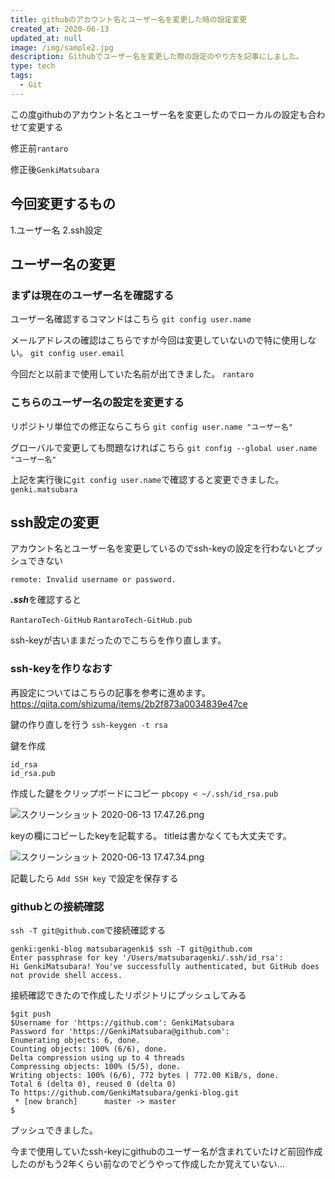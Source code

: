 ```yaml
---
title: githubのアカウント名とユーザー名を変更した時の設定変更
created_at: 2020-06-13
updated_at: null
image: /img/sample2.jpg
description: Githubでユーザー名を変更した際の設定のやり方を記事にしました。
type: tech
tags:
  - Git
---
```


この度githubのアカウント名とユーザー名を変更したのでローカルの設定も合わせて変更する

修正前`rantaro`

修正後`GenkiMatsubara`

## 今回変更するもの
1.ユーザー名
2.ssh設定

## ユーザー名の変更

### まずは現在のユーザー名を確認する
ユーザー名確認するコマンドはこちら
`git config user.name`

メールアドレスの確認はこちらですが今回は変更していないので特に使用しない。
`git config user.email`

今回だと以前まで使用していた名前が出てきました。
`rantaro`

### こちらのユーザー名の設定を変更する
リポジトリ単位での修正ならこちら
`git config user.name "ユーザー名"`

グローバルで変更しても問題なければこちら
`git config --global user.name "ユーザー名"`

上記を実行後に`git config user.name`で確認すると変更できました。
`genki.matsubara`

## ssh設定の変更
アカウント名とユーザー名を変更しているのでssh-keyの設定を行わないとプッシュできない

```
remote: Invalid username or password.
```

***.ssh***を確認すると

`RantaroTech-GitHub`
`RantaroTech-GitHub.pub`

ssh-keyが古いままだったのでこちらを作り直します。

### ssh-keyを作りなおす
再設定についてはこちらの記事を参考に進めます。
https://qiita.com/shizuma/items/2b2f873a0034839e47ce

鍵の作り直しを行う
`ssh-keygen -t rsa`

鍵を作成

```
id_rsa
id_rsa.pub
```

作成した鍵をクリップボードにコピー
`pbcopy < ~/.ssh/id_rsa.pub`

![スクリーンショット 2020-06-13 17.47.26.png](https://qiita-image-store.s3.ap-northeast-1.amazonaws.com/0/199085/2cbe1708-0b02-019f-aa19-349845ed1a66.png)

keyの欄にコピーしたkeyを記載する。
titleは書かなくても大丈夫です。

![スクリーンショット 2020-06-13 17.47.34.png](https://qiita-image-store.s3.ap-northeast-1.amazonaws.com/0/199085/b900a2d5-76bc-724b-7fe9-7e96fa3cd058.png)

記載したら `Add SSH key` で設定を保存する

### githubとの接続確認
`ssh -T git@github.com`で接続確認する

```
genki:genki-blog matsubaragenki$ ssh -T git@github.com
Enter passphrase for key '/Users/matsubaragenki/.ssh/id_rsa': 
Hi GenkiMatsubara! You've successfully authenticated, but GitHub does not provide shell access.
```

接続確認できたので作成したリポジトリにプッシュしてみる


```
$git push
$Username for 'https://github.com': GenkiMatsubara
Password for 'https://GenkiMatsubara@github.com': 
Enumerating objects: 6, done.
Counting objects: 100% (6/6), done.
Delta compression using up to 4 threads
Compressing objects: 100% (5/5), done.
Writing objects: 100% (6/6), 772 bytes | 772.00 KiB/s, done.
Total 6 (delta 0), reused 0 (delta 0)
To https://github.com/GenkiMatsubara/genki-blog.git
 * [new branch]      master -> master
$ 
```

プッシュできました。

今まで使用していたssh-keyにgithubのユーザー名が含まれていたけど前回作成したのがもう2年くらい前なのでどうやって作成したか覚えていない…
